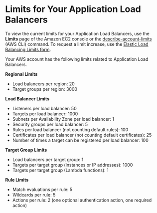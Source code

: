 # Limits for Your Application Load Balancers<a name="load-balancer-limits"></a>

To view the current limits for your Application Load Balancers, use the **Limits** page of the Amazon EC2 console or the [describe\-account\-limits](https://docs.aws.amazon.com/cli/latest/reference/elbv2/describe-account-limits.html) \(AWS CLI\) command\. To request a limit increase, use the [Elastic Load Balancing Limits form](https://console.aws.amazon.com/support/home#/case/create?issueType=service-limit-increase&limitType=service-code-elastic-load-balancers)\.

Your AWS account has the following limits related to Application Load Balancers\.

**Regional Limits**
+ Load balancers per region: 20
+ Target groups per region: 3000

**Load Balancer Limits**
+ Listeners per load balancer: 50
+ Targets per load balancer: 1000
+ Subnets per Availability Zone per load balancer: 1
+ Security groups per load balancer: 5
+ Rules per load balancer \(not counting default rules\): 100
+ Certificates per load balancer \(not counting default certificates\): 25
+ Number of times a target can be registered per load balancer: 100

**Target Group Limits**
+ Load balancers per target group: 1
+ Targets per target group \(instances or IP addresses\): 1000
+ Targets per target group \(Lambda functions\): 1

**Rule Limits**
+ Match evaluations per rule: 5
+ Wildcards per rule: 5
+ Actions per rule: 2 \(one optional authentication action, one required action\)